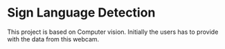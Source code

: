 # Sign Language Detection
This project is based on Computer vision. Initially the users has to provide with the data from this webcam.
